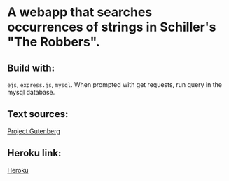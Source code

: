 # A webapp that searches occurrences of  strings in Schiller's "The Robbers".
## Build with:
`ejs`, `express.js`, `mysql`.
When prompted with  get requests, run query in the mysql database.
## Text sources:
[Project Gutenberg](https://www.gutenberg.org/files/6782/6782-h/6782-h.htm)
## Heroku link:
[Heroku](https://what-did-schiller-say.herokuapp.com/)